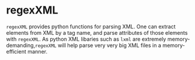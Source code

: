 # regexXML

`regexXML` provides python functions for parsing XML.
One can extract elements from XML by a tag name, and parse attributes of those elements with `regexXML`.
As python XML libaries such as `lxml` are extremely memory-demanding,`regexXML` will help parse very very big XML files in a memory-efficient manner.
